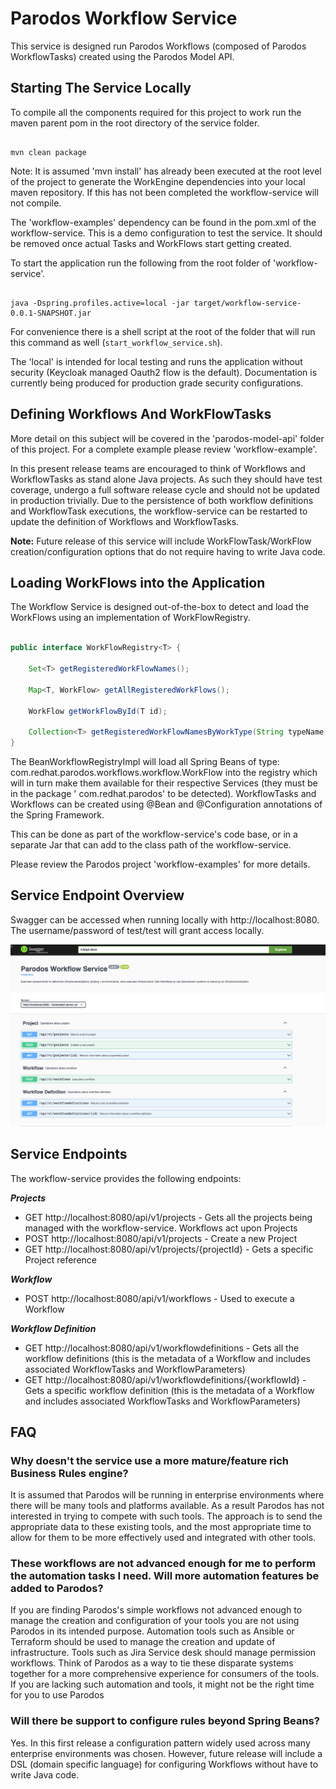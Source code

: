 # Parodos Workflow Service

This service is designed run Parodos Workflows (composed of Parodos WorkflowTasks) created using the Parodos Model API.

## Starting The Service Locally

To compile all the components required for this project to work run the maven parent pom in the root directory of the
service folder.

```shell

mvn clean package

```

Note: It is assumed 'mvn install' has already been executed at the root level of the project to generate the WorkEngine
dependencies into your local maven repository. If this has not been completed the workflow-service will not compile.

The 'workflow-examples' dependency can be found in the pom.xml of the workflow-service. This is a demo configuration to
test the service. It should be removed once actual Tasks and WorkFlows start getting created.

To start the application run the following from the root folder of 'workflow-service'.

```shell

java -Dspring.profiles.active=local -jar target/workflow-service-0.0.1-SNAPSHOT.jar

```

For convenience there is a shell script at the root of the folder that will run this command as well 
(`start_workflow_service.sh`).

The 'local' is intended for local testing and runs the application without security (Keycloak managed Oauth2 flow is the
default). Documentation is currently being produced for production grade security configurations.

## Defining Workflows And WorkFlowTasks

More detail on this subject will be covered in the 'parodos-model-api' folder of this project. For a complete example
please review 'workflow-example'.

In this present release teams are encouraged to think of Workflows and WorkflowTasks as stand alone Java projects. As
such they should have test coverage, undergo a full software release cycle and should not be updated in production
trivially. Due to the persistence of both workflow definitions and WorkflowTask executions, the workflow-service can be
restarted to update the definition of Workflows and WorkflowTasks.

**Note:** Future release of this service will include WorkFlowTask/WorkFlow creation/configuration options that do not
require having to write Java code.

## Loading WorkFlows into the Application

The Workflow Service is designed out-of-the-box to detect and load the WorkFlows using an implementation of
WorkFlowRegistry.

```java

public interface WorkFlowRegistry<T> {

    Set<T> getRegisteredWorkFlowNames();

    Map<T, WorkFlow> getAllRegisteredWorkFlows();

    WorkFlow getWorkFlowById(T id);

    Collection<T> getRegisteredWorkFlowNamesByWorkType(String typeName);
}

```

The BeanWorkflowRegistryImpl will load all Spring Beans of type: com.redhat.parodos.workflows.workflow.WorkFlow into the
registry which will in turn make them available for their respective Services (they must be in the package '
com.redhat.parodos' to be detected). WorkflowTasks and Workflows can be created using @Bean and @Configuration
annotations of the Spring Framework.

This can be done as part of the workflow-service's code base, or in a separate Jar that can add to the class path of the
workflow-service.

Please review the Parodos project 'workflow-examples' for more details.

## Service Endpoint Overview

Swagger can be accessed when running locally with http://localhost:8080. The username/password of test/test will grant
access locally.

![Workflow-Service](readme-images/swagger.png)

## Service Endpoints

The workflow-service provides the following endpoints:

***Projects***

- GET  http://localhost:8080/api/v1/projects - Gets all the projects being managed with the workflow-service. Workflows
  act upon Projects
- POST  http://localhost:8080/api/v1/projects - Create a new Project
- GET http://localhost:8080/api/v1/projects/{projectId} - Gets a specific Project reference

***Workflow***

- POST http://localhost:8080/api/v1/workflows - Used to execute a Workflow

***Workflow Definition***

- GET http://localhost:8080/api/v1/workflowdefinitions - Gets all the workflow definitions (this is the metadata of a
  Workflow and includes associated WorkflowTasks and WorkflowParameters)
- GET http://localhost:8080/api/v1/workflowdefinitions/{workflowId} - Gets a specific workflow definition (this is the
  metadata of a Workflow and includes associated WorkflowTasks and WorkflowParameters)

## FAQ

### Why doesn't the service use a more mature/feature rich Business Rules engine?

It is assumed that Parodos will be running in enterprise environments where there will be many tools and platforms
available. As a result Parodos has not interested in trying to compete with such tools. The approach is to send the
appropriate data to these existing tools, and the most appropriate time to allow for them to be more effectively used
and integrated with other tools.

### These workflows are not advanced enough for me to perform the automation tasks I need. Will more automation features be added to Parodos?

If you are finding Parodos's simple workflows not advanced enough to manage the creation and configuration of your tools
you are not using Parodos in its intended purpose. Automation tools such as Ansible or Terraform should be used to
manage the creation and update of infrastructure. Tools such as Jira Service desk should manage permission
workflows. Think of Parodos as a way to tie these disparate systems together for a more comprehensive experience for
consumers of the tools. If you are lacking such automation and tools, it might not be the right time for you to use
Parodos

### Will there be support to configure rules beyond Spring Beans?

Yes. In this first release a configuration pattern widely used across many enterprise environments was chosen. However,
future release will include a DSL (domain specific language) for configuring Workflows without have to write Java code.
